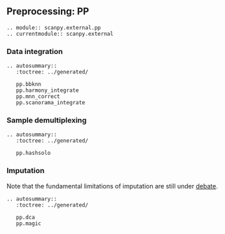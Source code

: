 ## Preprocessing: PP

```{eval-rst}
.. module:: scanpy.external.pp
.. currentmodule:: scanpy.external
```

### Data integration

```{eval-rst}
.. autosummary::
   :toctree: ../generated/

   pp.bbknn
   pp.harmony_integrate
   pp.mnn_correct
   pp.scanorama_integrate

```

### Sample demultiplexing

```{eval-rst}
.. autosummary::
   :toctree: ../generated/

   pp.hashsolo
```

### Imputation

Note that the fundamental limitations of imputation are still under [debate](https://github.com/scverse/scanpy/issues/189).

```{eval-rst}
.. autosummary::
   :toctree: ../generated/

   pp.dca
   pp.magic

```
